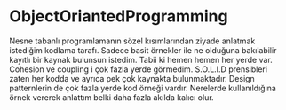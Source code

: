 # ObjectOriantedProgramming
Nesne tabanlı programlamanın sözel kısımlarından ziyade anlatmak istediğim kodlama tarafı. Sadece basit örnekler ile ne olduğuna bakılabilir kayıtlı bir kaynak bulunsun istedim. Tabii ki hemen hemen her yerde var. Cohesion ve coupling i çok fazla yerde görmedim. S.O.L.I.D prensibleri zaten her kodda ve ayrıca pek çok kaynakta bulunmaktadır. Design patternlerin de çok fazla yerde kod örneği vardır. Nerelerde kullanıldığına örnek vererek anlattım belki daha fazla akılda kalıcı olur.
